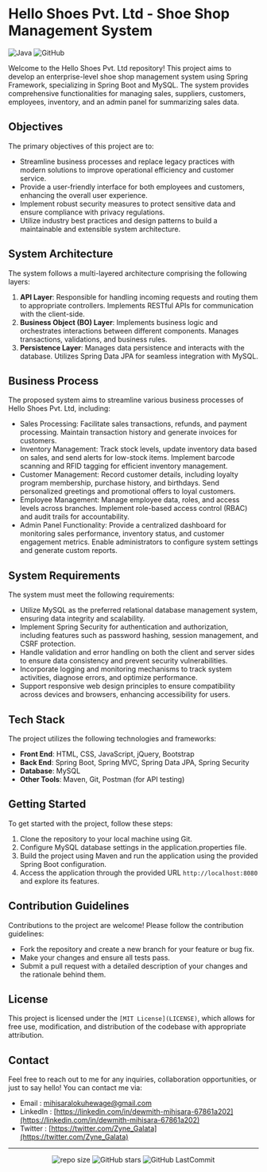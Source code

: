# Hello Shoes Pvt. Ltd - Shoe Shop Management System

![Java](https://img.shields.io/badge/Java-21-orange) ![GitHub](https://img.shields.io/github/license/DewmithMihisara/hello-shoes-pvt-ltd)

Welcome to the Hello Shoes Pvt. Ltd repository! This project aims to develop an enterprise-level shoe shop management system using Spring Framework, specializing in Spring Boot and MySQL. The system provides comprehensive functionalities for managing sales, suppliers, customers, employees, inventory, and an admin panel for summarizing sales data.

## Objectives
The primary objectives of this project are to:
- Streamline business processes and replace legacy practices with modern solutions to improve operational efficiency and customer service.
- Provide a user-friendly interface for both employees and customers, enhancing the overall user experience.
- Implement robust security measures to protect sensitive data and ensure compliance with privacy regulations.
- Utilize industry best practices and design patterns to build a maintainable and extensible system architecture.

## System Architecture
The system follows a multi-layered architecture comprising the following layers:
1. **API Layer**: Responsible for handling incoming requests and routing them to appropriate controllers. Implements RESTful APIs for communication with the client-side.
2. **Business Object (BO) Layer**: Implements business logic and orchestrates interactions between different components. Manages transactions, validations, and business rules.
3. **Persistence Layer**: Manages data persistence and interacts with the database. Utilizes Spring Data JPA for seamless integration with MySQL.

## Business Process
The proposed system aims to streamline various business processes of Hello Shoes Pvt. Ltd, including:
- Sales Processing: Facilitate sales transactions, refunds, and payment processing. Maintain transaction history and generate invoices for customers.
- Inventory Management: Track stock levels, update inventory data based on sales, and send alerts for low-stock items. Implement barcode scanning and RFID tagging for efficient inventory management.
- Customer Management: Record customer details, including loyalty program membership, purchase history, and birthdays. Send personalized greetings and promotional offers to loyal customers.
- Employee Management: Manage employee data, roles, and access levels across branches. Implement role-based access control (RBAC) and audit trails for accountability.
- Admin Panel Functionality: Provide a centralized dashboard for monitoring sales performance, inventory status, and customer engagement metrics. Enable administrators to configure system settings and generate custom reports.

## System Requirements
The system must meet the following requirements:
- Utilize MySQL as the preferred relational database management system, ensuring data integrity and scalability.
- Implement Spring Security for authentication and authorization, including features such as password hashing, session management, and CSRF protection.
- Handle validation and error handling on both the client and server sides to ensure data consistency and prevent security vulnerabilities.
- Incorporate logging and monitoring mechanisms to track system activities, diagnose errors, and optimize performance.
- Support responsive web design principles to ensure compatibility across devices and browsers, enhancing accessibility for users.

## Tech Stack
The project utilizes the following technologies and frameworks:
- **Front End**: HTML, CSS, JavaScript, jQuery, Bootstrap
- **Back End**: Spring Boot, Spring MVC, Spring Data JPA, Spring Security
- **Database**: MySQL
- **Other Tools**: Maven, Git, Postman (for API testing)

## Getting Started
To get started with the project, follow these steps:
1. Clone the repository to your local machine using Git.
2. Configure MySQL database settings in the application.properties file.
3. Build the project using Maven and run the application using the provided Spring Boot configuration.
4. Access the application through the provided URL `http://localhost:8080` and explore its features.

## Contribution Guidelines
Contributions to the project are welcome! Please follow the contribution guidelines:
- Fork the repository and create a new branch for your feature or bug fix.
- Make your changes and ensure all tests pass.
- Submit a pull request with a detailed description of your changes and the rationale behind them.

## License
This project is licensed under the `[MIT License](LICENSE)`, which allows for free use, modification, and distribution of the codebase with appropriate attribution.

## Contact

Feel free to reach out to me for any inquiries, collaboration opportunities, or just to say hello! You can contact me via:

* Email : mihisaralokuhewage@gmail.com
* LinkedIn : [https://linkedin.com/in/dewmith-mihisara-67861a202](https://linkedin.com/in/dewmith-mihisara-67861a202)
* Twitter : [https://twitter.com/Zyne_Galata](https://twitter.com/Zyne_Galata)

***
</h5>
<div align="center">
  
![repo size](https://img.shields.io/github/repo-size/DewmithMihisara/hello-shoes-pvt-ltd?label=Repo%20Size&style=for-the-badge&labelColor=black&color=20bf6b)
![GitHub stars](https://img.shields.io/github/stars/DewmithMihisara/hello-shoes-pvt-ltd?&labelColor=black&color=f7b731&style=for-the-badge)
![GitHub LastCommit](https://img.shields.io/github/last-commit/DewmithMihisara/hello-shoes-pvt-ltd?logo=github&labelColor=black&color=d1d8e0&style=for-the-badge)

</div>
